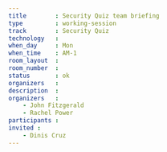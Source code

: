 ```yaml
---
title        : Security Quiz team briefing
type         : working-session
track        : Security Quiz
technology   :
when_day     : Mon
when_time    : AM-1
room_layout  :
room_number  :
status       : ok
organizers   :
description  :
organizers   :
    - John Fitzgerald
    - Rachel Power
participants :
invited :
    - Dinis Cruz
---
```



